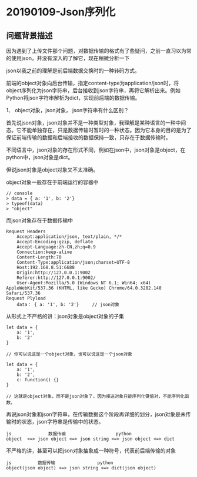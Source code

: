 # 20190109-Json序列化 #

## 问题背景描述 ##

因为遇到了上传文件那个问题，对数据传输的格式有了些疑问，之前一直习以为常的使用json，并没有深入的了解它，现在稍微分析一下

json以我之前的理解是前后端数据交换时的一种转码方式。

前端的object对象向后台传输，指定content-type为application/json时，将object序列化为json字符串，后台接收到json字符串，再将它解析出来。例如Python将json字符串解析为dict，实现前后端的数据传输。 

1、 object对象，json对象， json字符串有什么区别？

首先说json对象，json对象并不是一种类型对象，我理解是某种语言的一种中间态。它不能单独存在，只是数据传输时暂时的一种状态。因为它本身的目的是为了保证前端传输的数据和后端接收的数据保持一致，只存在于数据传输时。 

不同语言中，json对象的存在形式不同，例如在json中，json对象是object，在python中，json对象是dict。

但说json对象是object对象又不太准确。

object对象一般存在于前端运行的容器中

	// console
	> data = { a: '1', b: '2'}
	> typeof(data)
	> "object"

而json对象存在于数据传输中

	Request Headers
		Accept:application/json, text/plain, */*
		Accept-Encoding:gzip, deflate
		Accept-Language:zh-CN,zh;q=0.9
		Connection:keep-alive
		Content-Length:70
		Content-Type:application/json;charset=UTF-8
		Host:192.168.8.51:6688
		Origin:http://127.0.0.1:9002
		Referer:http://127.0.0.1:9002/
		User-Agent:Mozilla/5.0 (Windows NT 6.1; Win64; x64) AppleWebKit/537.36 (KHTML, like Gecko) Chrome/64.0.3282.140 Safari/537.36
	Request Plyload
		data： { a: '1', b: '2'} 	// json对象

从形式上不严格的讲：json对象是object对象的子集

	
	let data = {
		a: '1',
		b: '2'
	}

	// 你可以说这是一个object对象，也可以说这是一个json对象 

	let data = {
		a: '1',
		b: '2',
		c: function() {}
	}

	// 这就是object对象，而不是json对象了，因为接送对象只能序列化键值对，不能序列化函数。



再说json对象和json字符串，在传输数据这个阶段再详细的划分，json对象是未传输时的状态，json字符串是传输中的状态。

	js 				数据传输				   python
	object	<=>	json object <=> json string <=> json object	<=>	dict

不严格的讲，甚至可以把json对象抽象成一种符号，代表前后端传输的对象

	js 			数据传输		    	python
	object(json object)	<=> json string	<=>	dict(json object)

